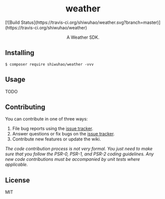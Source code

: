 <h1 align="center"> weather </h1>
[![Build Status](https://travis-ci.org/shiwuhao/weather.svg?branch=master)](https://travis-ci.org/shiwuhao/weather)

<p align="center"> A Weather SDK.</p>


## Installing

```shell
$ composer require shiwuhao/weather -vvv
```

## Usage

TODO

## Contributing

You can contribute in one of three ways:

1. File bug reports using the [issue tracker](https://github.com/shiwuhao/weather/issues).
2. Answer questions or fix bugs on the [issue tracker](https://github.com/shiwuhao/weather/issues).
3. Contribute new features or update the wiki.

_The code contribution process is not very formal. You just need to make sure that you follow the PSR-0, PSR-1, and PSR-2 coding guidelines. Any new code contributions must be accompanied by unit tests where applicable._

## License

MIT